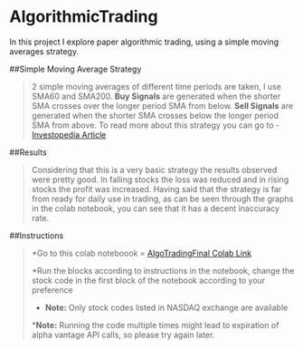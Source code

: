 # AlgorithmicTrading
In this project I explore paper algorithmic trading, using a simple moving averages strategy.

##Simple Moving Average Strategy
> 2 simple moving averages of different time periods are taken, I use SMA60 and SMA200.
> **Buy Signals** are generated when the shorter SMA crosses over the longer period SMA from below.
> **Sell Signals** are generated when the shorter SMA crosses below the longer period SMA from above.
> To read more about this strategy you can go to - [Investopedia Article](https://www.investopedia.com/articles/active-trading/052014/how-use-moving-average-buy-stocks.asp)

##Results
>Considering that this is a very basic strategy the results observed were pretty good. In falling stocks the loss was reduced and in rising stocks the profit was increased.
>Having said that the strategy is far from ready for daily use in trading, as can be seen through the graphs in the colab notebook, you can see that it has a decent inaccuracy
>rate.

##Instructions
>*Go to this colab noteboook = [AlgoTradingFinal Colab Link](https://colab.research.google.com/drive/1m5COVqdVOByWF9H8AFuR8MNlB7ovxR3A?usp=sharing)
>
>*Run the blocks according to instructions in the notebook, change the stock code in the first block of the notebook according to your preference
>
>* __Note:__ Only stock codes listed in NASDAQ exchange are available
>
>*__Note:__ Running the code multiple times might lead to expiration of alpha vantage API calls, so please try again later.

